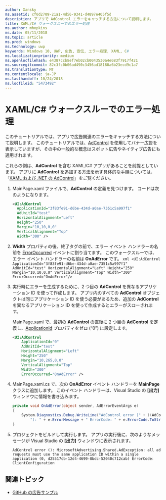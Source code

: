 ```yaml
---
author: Xansky
ms.assetid: cf0d2709-21a1-4d56-9341-d4897e405f5d
description: アプリで AdControl エラーをキャッチする方法について説明します。
title: XAML/C# ウォークスルーでのエラー処理
ms.author: mhopkins
ms.date: 05/11/2018
ms.topic: article
ms.prod: windows
ms.technology: uwp
keywords: Windows 10, UWP, 広告, 宣伝, エラー処理, XAML, C#
ms.localizationpriority: medium
ms.openlocfilehash: e4387ccb8ef7eb02cb0043530a4e683f7917f421
ms.sourcegitcommit: 82c3fc0b06ad490c3456ad18180a6b23ecd9c1a7
ms.translationtype: MT
ms.contentlocale: ja-JP
ms.lasthandoff: 10/24/2018
ms.locfileid: "5473492"
---
```

# <a name="error-handling-in-xamlc-walkthrough"></a>XAML/C# ウォークスルーでのエラー処理

このチュートリアルでは、アプリで広告関連のエラーをキャッチする方法について説明します。 このチュートリアルでは、[AdControl](https://docs.microsoft.com/uwp/api/microsoft.advertising.winrt.ui.adcontrol) を使用してバナー広告を表示していますが、その中の一般的な概念はスポット広告やネイティブ広告にも適用されます。

これらの例は、**AdControl** を含む XAML/C# アプリがあることを前提としています。 アプリに **AdControl** を追加する方法を示す具体的な手順については、「[XAML および .NET の AdControl](adcontrol-in-xaml-and--net.md)」をご覧ください。 

1.  MainPage.xaml ファイルで、**AdControl** の定義を見つけます。 コードは次のようになります。
    ``` xml
    <UI:AdControl
      ApplicationId="3f83fe91-d6be-434d-a0ae-7351c5a997f1"
      AdUnitId="test"
      HorizontalAlignment="Left"
      Height="250"
      Margin="10,10,0,0"
      VerticalAlignment="Top"
      Width="300" />
    ```

2.   **Width** プロパティの後、終了タグの前で、エラー イベント ハンドラーの名前を [ErrorOccurred](https://docs.microsoft.com/uwp/api/microsoft.advertising.winrt.ui.adcontrol.erroroccurred) イベントに割り当てます。 このウォークスルーでは、エラー イベント ハンドラーの名前は **OnAdError** です。
    ``` xml
    <UI:AdControl
      ApplicationId="3f83fe91-d6be-434d-a0ae-7351c5a997f1"
      AdUnitId="test"
      HorizontalAlignment="Left"
      Height="250"
      Margin="10,10,0,0"
      VerticalAlignment="Top"
      Width="300"
      ErrorOccurred="OnAdError"/>
    ```

3.  実行時にエラーを生成するために、2 つ目の **AdControl** を異なるアプリケーション ID を使って作成します。 アプリ内のすべての **AdControl** オブジェクトは同じアプリケーション ID を使う必要があるため、追加の **AdControl** を異なるアプリケーション ID を使って作成するとエラーがスローされます。

    MainPage.xaml で、最初の **AdControl** の直後に 2 つ目の **AdControl** を定義し、[ApplicationId](https://docs.microsoft.com/uwp/api/microsoft.advertising.winrt.ui.adcontrol.applicationid) プロパティをゼロ (“0”) に設定します。
    ``` xml
    <UI:AdControl
        ApplicationId="0"
        AdUnitId="test"
        HorizontalAlignment="Left"
        Height="250"
        Margin="10,265,0,0"
        VerticalAlignment="Top"
        Width="300"
        ErrorOccurred="OnAdError" />
    ```

4.  MainPage.xaml.cs で、次の **OnAdError** イベント ハンドラーを **MainPage** クラスに追加します。 このイベント ハンドラーは、Visual Studio の **[出力]** ウィンドウに情報を書き込みます。
    ``` csharp
    private void OnAdError(object sender, AdErrorEventArgs e)
    {
        System.Diagnostics.Debug.WriteLine("AdControl error (" + ((AdControl)sender).Name +
            "): " + e.ErrorMessage + " ErrorCode: " + e.ErrorCode.ToString());
    }
    ```

4.  プロジェクトをビルドして実行します。 アプリの実行後に、次のようなメッセージが Visual Studio の **[出力]** ウィンドウに表示されます。
    ```
    AdControl error (): MicrosoftAdvertising.Shared.AdException: all ad requests must use the same application ID within a single application (0, d25517cb-12d4-4699-8bdc-52040c712cab) ErrorCode: ClientConfiguration
    ```

## <a name="related-topics"></a>関連トピック

* [GitHub の広告サンプル](http://aka.ms/githubads)
